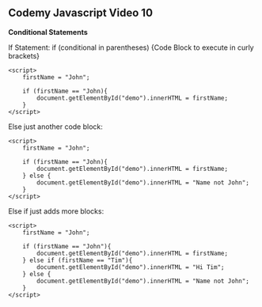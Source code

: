 
## Codemy Javascript Video 10

**Conditional Statements**

If Statement: if (conditional in parentheses) {Code Block to execute in curly brackets}

    <script>
        firstName = "John";
        
        if (firstName == "John){
            document.getElementById("demo").innerHTML = firstName;
        }
    </script>

Else just another code block:

    <script>
        firstName = "John";
        
        if (firstName == "John){
            document.getElementById("demo").innerHTML = firstName;
        } else {
            document.getElementById("demo").innerHTML = "Name not John";
        }
    </script>

Else if just adds more blocks:
    
    <script>
        firstName = "John";
        
        if (firstName == "John"){
            document.getElementById("demo").innerHTML = firstName;
        } else if (firstName == "Tim"){
            document.getElementById("demo").innerHTML = "Hi Tim";
        } else {
            document.getElementById("demo").innerHTML = "Name not John";
        }
    </script>

